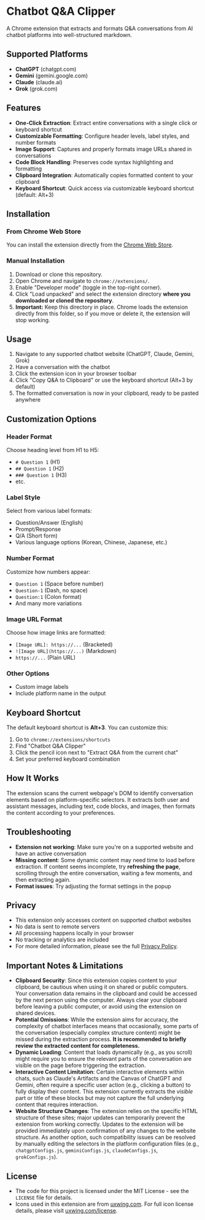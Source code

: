 # Chatbot Q&A Clipper

A Chrome extension that extracts and formats Q&A conversations from AI chatbot platforms into well-structured markdown.

## Supported Platforms

- **ChatGPT** (chatgpt.com)
- **Gemini** (gemini.google.com)
- **Claude** (claude.ai)
- **Grok** (grok.com)

## Features

- **One-Click Extraction**: Extract entire conversations with a single click or keyboard shortcut
- **Customizable Formatting**: Configure header levels, label styles, and number formats
- **Image Support**: Captures and properly formats image URLs shared in conversations
- **Code Block Handling**: Preserves code syntax highlighting and formatting
- **Clipboard Integration**: Automatically copies formatted content to your clipboard
- **Keyboard Shortcut**: Quick access via customizable keyboard shortcut (default: Alt+3)

## Installation

### From Chrome Web Store

You can install the extension directly from the [Chrome Web Store](https://chromewebstore.google.com/detail/pblpjemjhgflddhdajfkieakdmmellmh).

### Manual Installation
1. Download or clone this repository.
2. Open Chrome and navigate to `chrome://extensions/`.
3. Enable "Developer mode" (toggle in the top-right corner).
4. Click "Load unpacked" and select the extension directory **where you downloaded or cloned the repository**.
5. **Important:** Keep this directory in place. Chrome loads the extension directly from this folder, so if you move or delete it, the extension will stop working.

## Usage

1. Navigate to any supported chatbot website (ChatGPT, Claude, Gemini, Grok)
2. Have a conversation with the chatbot
3. Click the extension icon in your browser toolbar
4. Click "Copy Q&A to Clipboard" or use the keyboard shortcut (Alt+3 by default)
5. The formatted conversation is now in your clipboard, ready to be pasted anywhere

## Customization Options

### Header Format
Choose heading level from H1 to H5:
- `# Question 1` (H1)
- `## Question 1` (H2)
- `### Question 1` (H3)
- etc.

### Label Style
Select from various label formats:
- Question/Answer (English)
- Prompt/Response
- Q/A (Short form)
- Various language options (Korean, Chinese, Japanese, etc.)

### Number Format
Customize how numbers appear:
- `Question 1` (Space before number)
- `Question-1` (Dash, no space)
- `Question:1` (Colon format)
- And many more variations

### Image URL Format
Choose how image links are formatted:
- `[Image URL]: https://...` (Bracketed)
- `![Image URL](https://...)` (Markdown)
- `https://...` (Plain URL)

### Other Options
- Custom image labels
- Include platform name in the output

## Keyboard Shortcut

The default keyboard shortcut is **Alt+3**. You can customize this:
1. Go to `chrome://extensions/shortcuts`
2. Find "Chatbot Q&A Clipper"
3. Click the pencil icon next to "Extract Q&A from the current chat"
4. Set your preferred keyboard combination

## How It Works

The extension scans the current webpage's DOM to identify conversation elements based on platform-specific selectors. It extracts both user and assistant messages, including text, code blocks, and images, then formats the content according to your preferences.

## Troubleshooting

- **Extension not working**: Make sure you're on a supported website and have an active conversation
- **Missing content**: Some dynamic content may need time to load before extraction. If content seems incomplete, try **refreshing the page**, scrolling through the entire conversation, waiting a few moments, and then extracting again.
- **Format issues**: Try adjusting the format settings in the popup

## Privacy

- This extension only accesses content on supported chatbot websites
- No data is sent to remote servers
- All processing happens locally in your browser
- No tracking or analytics are included
- For more detailed information, please see the full [Privacy Policy](PRIVACY-POLICY.md).

## Important Notes & Limitations

- **Clipboard Security**: Since this extension copies content to your clipboard, be cautious when using it on shared or public computers. Your conversation data remains in the clipboard and could be accessed by the next person using the computer. Always clear your clipboard before leaving a public computer, or avoid using the extension on shared devices.
- **Potential Omissions**: While the extension aims for accuracy, the complexity of chatbot interfaces means that occasionally, some parts of the conversation (especially complex structure content) might be missed during the extraction process. **It is recommended to briefly review the extracted content for completeness.**
- **Dynamic Loading**: Content that loads dynamically (e.g., as you scroll) might require you to ensure the relevant parts of the conversation are visible on the page before triggering the extraction.
- **Interactive Content Limitation**: Certain interactive elements within chats, such as Claude's Artifacts and the Canvas of ChatGPT and Gemini, often require a specific user action (e.g., clicking a button) to fully display their content. This extension currently extracts the *visible* part or title of these blocks but may not capture the full underlying content that requires interaction.
- **Website Structure Changes**: The extension relies on the specific HTML structure of these sites; major updates can temporarily prevent the extension from working correctly. Updates to the extension will be provided immediately upon confirmation of any changes to the website structure. As another option, such compatibility issues can be resolved by manually editing the selectors in the platform configuration files (e.g., `chatgptConfigs.js`, `geminiConfigs.js`, `claudeConfigs.js`, `grokConfigs.js`).

## License

- The code for this project is licensed under the MIT License - see the `LICENSE` file for details.
- Icons used in this extension are from [uxwing.com](https://uxwing.com/). For full icon license details, please visit [uxwing.com/license](https://uxwing.com/license/).